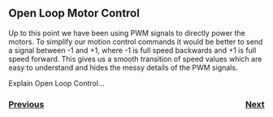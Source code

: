 ## <a name="code"></a>Open Loop Motor Control
Up to this point we have been using PWM signals to directly power the motors. To simplify our motion control commands it would be better to send a signal between -1 and +1, where -1 is full speed backwards and +1 is full speed forward. This gives us a smooth transition of speed values which are easy to understand and hides the messy details of the PWM signals. 

Explain Open Loop Control...

<!-- ![Robot Model](../images/FRCRobot/FRCRobot.001.jpeg) -->


<h3><span style="float:left">
<a href="code3">Previous</a></span>
<span style="float:right">
<a href="code5">Next</a></span></h3>